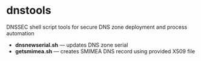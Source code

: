 # dnstools
DNSSEC shell script tools for secure DNS zone deployment and process automation

 - **dnsnewserial.sh** — updates DNS zone serial
 - **getsmimea.sh** — creates SMIMEA DNS record using provided X509 file
